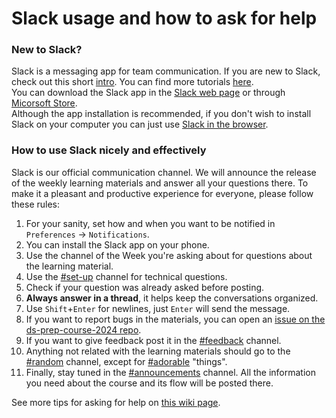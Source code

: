 # Slack usage and how to ask for help

### New to Slack?

Slack is a messaging app for team communication. If you are new to Slack, check out this short [intro](https://slack.com/help/articles/360059928654-How-to-use-Slack--your-quick-start-guide). You can find more tutorials [here](https://slack.com/help/categories/360000049063).  
You can download the Slack app in the [Slack web page](https://slack.com/downloads/windows) or through [Micorsoft Store](ms-windows-store://pdp/?ProductId=9WZDNCRDK3WP&mode=mini).  
Although the app installation is recommended, if you don't wish to install Slack on your computer you can just use [Slack in the browser](https://app.slack.com/).

### How to use Slack nicely and effectively

Slack is our official communication channel. We will announce the release of the weekly learning materials and answer all your questions there. To make it a pleasant and productive experience for everyone, please follow these rules:

1. For your sanity, set how and when you want to be notified in `Preferences` -> `Notifications`.
1. You can install the Slack app on your phone.
1. Use the channel of the Week you're asking about for questions about the learning material.
1. Use the [#set-up](https://ldsaprepcourse2024.slack.com/archives/C06GMB5BHU7) channel for technical questions.
1. Check if your question was already asked before posting.
1. **Always answer in a thread**, it helps keep the conversations organized.
1. Use `Shift`+`Enter` for newlines, just `Enter` will send the message.
1. If you want to report bugs in the materials, you can open an [issue on the ds-prep-course-2024 repo](https://github.com/LDSSA/ds-prep-course-2024/issues/).
1. If you want to give feedback post it in the [#feedback](https://ldsaprepcourse2024.slack.com/archives/C06H1T2AXFC) channel.
1. Anything not related with the learning materials should go to the [#random](https://ldsaprepcourse2024.slack.com/archives/C06GACNJ740) channel, except for [#adorable](https://ldsaprepcourse2024.slack.com/archives/C06GV7T3VJA) "things".
1. Finally, stay tuned in the [#announcements](https://ldsaprepcourse2024.slack.com/archives/C06FMLGUL82) channel. All the information you need about the course and its flow will be posted there.

See more tips for asking for help on [this wiki page](https://ldssa.github.io/wiki/DS%20Prep%20Course/Data-Science-Prep-Course/#how-to-ask-for-help).
